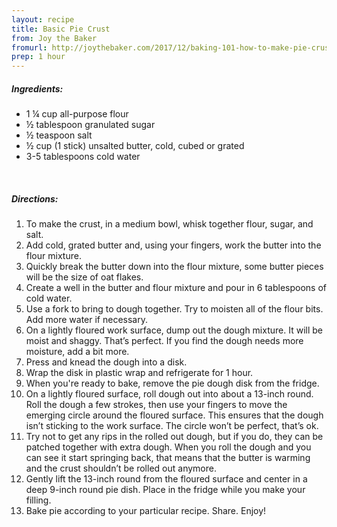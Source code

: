 ```yaml
---
layout: recipe
title: Basic Pie Crust
from: Joy the Baker
fromurl: http://joythebaker.com/2017/12/baking-101-how-to-make-pie-crust-by-hand/
prep: 1 hour
---
```


##### Ingredients:

* 1 ¼ cup all-purpose flour
* ½ tablespoon granulated sugar
* ½ teaspoon salt
* ½ cup (1 stick) unsalted butter, cold, cubed or grated
* 3-5 tablespoons cold water

<br>

##### Directions:

1. To make the crust, in a medium bowl, whisk together flour, sugar, and salt. 
2. Add cold, grated butter and, using your fingers, work the butter into the flour mixture. 
3. Quickly break the butter down into the flour mixture, some butter pieces will be the size of oat flakes.
4. Create a well in the butter and flour mixture and pour in 6 tablespoons of cold water. 
5. Use a fork to bring to dough together. Try to moisten all of the flour bits. Add more water if necessary. 
6. On a lightly floured work surface, dump out the dough mixture. It will be moist and shaggy. That’s perfect. If you find the dough needs more moisture, add a bit more. 
7. Press and knead the dough into a disk.
8. Wrap the disk in plastic wrap and refrigerate for 1 hour.
9. When you're ready to bake, remove the pie dough disk from the fridge. 
10. On a lightly floured surface, roll dough out into about a 13-inch round. Roll the dough a few strokes, then use your fingers to move the emerging circle around the floured surface. This ensures that the dough isn’t sticking to the work surface. The circle won’t be perfect, that’s ok.
11. Try not to get any rips in the rolled out dough, but if you do, they can be patched together with extra dough. When you roll the dough and you can see it start springing back, that means that the butter is warming and the crust shouldn’t be rolled out anymore. 
12. Gently lift the 13-inch round from the floured surface and center in a deep 9-inch round pie dish. Place in the fridge while you make your filling.
13. Bake pie according to your particular recipe. Share. Enjoy!
